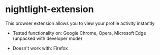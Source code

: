 # nightlight-extension
This browser extension allows you to view your profile activity instantly

- Tested functionality on: Google Chrome, Opera, Microsoft Edge (unpacked with developer mode)

- Doesn't work with: Firefox
